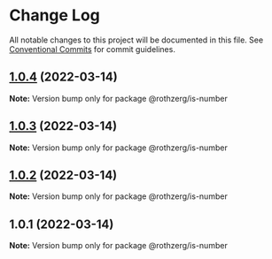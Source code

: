 # Change Log

All notable changes to this project will be documented in this file.
See [Conventional Commits](https://conventionalcommits.org) for commit guidelines.

## [1.0.4](https://github.com/emrerothzerg/rothzerg/compare/@rothzerg/is-number@1.0.3...@rothzerg/is-number@1.0.4) (2022-03-14)

**Note:** Version bump only for package @rothzerg/is-number





## [1.0.3](https://github.com/emrerothzerg/rothzerg/compare/@rothzerg/is-number@1.0.2...@rothzerg/is-number@1.0.3) (2022-03-14)

**Note:** Version bump only for package @rothzerg/is-number





## [1.0.2](https://github.com/emrerothzerg/rothzerg/compare/@rothzerg/is-number@1.0.1...@rothzerg/is-number@1.0.2) (2022-03-14)

**Note:** Version bump only for package @rothzerg/is-number





## 1.0.1 (2022-03-14)

**Note:** Version bump only for package @rothzerg/is-number
